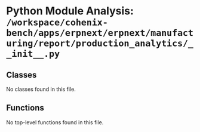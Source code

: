 # Python Module Analysis: `/workspace/cohenix-bench/apps/erpnext/erpnext/manufacturing/report/production_analytics/__init__.py`

## Classes

No classes found in this file.


## Functions

No top-level functions found in this file.
